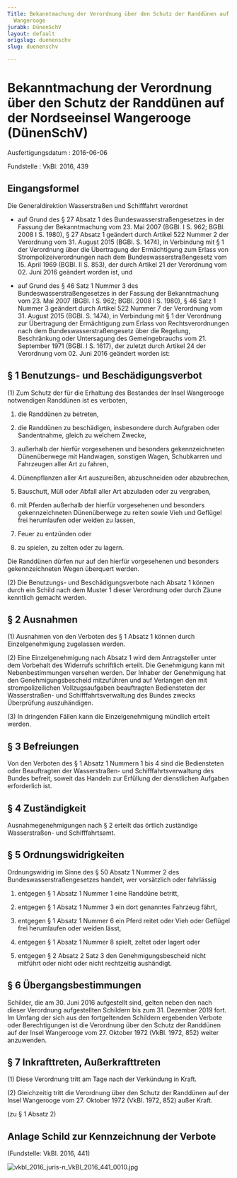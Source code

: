 ```yaml
---
Title: Bekanntmachung der Verordnung über den Schutz der Randdünen auf der Nordseeinsel
  Wangerooge
jurabk: DünenSchV
layout: default
origslug: duenenschv
slug: duenenschv

---
```


# Bekanntmachung der Verordnung über den Schutz der Randdünen auf der Nordseeinsel Wangerooge (DünenSchV)

Ausfertigungsdatum
:   2016-06-06

Fundstelle
:   VkBl: 2016, 439


## Eingangsformel

Die Generaldirektion Wasserstraßen und Schifffahrt verordnet

-   auf Grund des § 27 Absatz 1 des Bundeswasserstraßengesetzes in der
    Fassung der Bekanntmachung vom 23. Mai 2007 (BGBl. I S. 962; BGBl.
    2008 I S. 1980), § 27 Absatz 1 geändert durch Artikel 522 Nummer 2 der
    Verordnung vom 31. August 2015 (BGBl. S. 1474), in Verbindung mit § 1
    der Verordnung über die Übertragung der Ermächtigung zum Erlass von
    Strompolizeiverordnungen nach dem Bundeswasserstraßengesetz vom 15.
    April 1969 (BGBI. II S. 853), der durch Artikel 21 der Verordnung vom
    02\. Juni 2016 geändert worden ist, und


-   auf Grund des § 46 Satz 1 Nummer 3 des Bundeswasserstraßengesetzes in
    der Fassung der Bekanntmachung vom 23. Mai 2007 (BGBl. I S. 962; BGBl.
    2008 I S. 1980), § 46 Satz 1 Nummer 3 geändert durch Artikel 522
    Nummer 7 der Verordnung vom 31. August 2015 (BGBl. S. 1474), in
    Verbindung mit § 1 der Verordnung zur Übertragung der Ermächtigung zum
    Erlass von Rechtsverordnungen nach dem Bundeswasserstraßengesetz über
    die Regelung, Beschränkung oder Untersagung des Gemeingebrauchs vom
    21\. September 1971 (BGBl. I S. 1617), der zuletzt durch Artikel 24 der
    Verordnung vom 02. Juni 2016 geändert worden ist:





## § 1 Benutzungs- und Beschädigungsverbot

(1) Zum Schutz der für die Erhaltung des Bestandes der Insel
Wangerooge notwendigen Randdünen ist es verboten,

1.  die Randdünen zu betreten,


2.  die Randdünen zu beschädigen, insbesondere durch Aufgraben oder
    Sandentnahme, gleich zu welchem Zwecke,


3.  außerhalb der hierfür vorgesehenen und besonders gekennzeichneten
    Dünenüberwege mit Handwagen, sonstigen Wagen, Schubkarren und
    Fahrzeugen aller Art zu fahren,


4.  Dünenpflanzen aller Art auszureißen, abzuschneiden oder abzubrechen,


5.  Bauschutt, Müll oder Abfall aller Art abzuladen oder zu vergraben,


6.  mit Pferden außerhalb der hierfür vorgesehenen und besonders
    gekennzeichneten Dünenüberwege zu reiten sowie Vieh und Geflügel frei
    herumlaufen oder weiden zu lassen,


7.  Feuer zu entzünden oder


8.  zu spielen, zu zelten oder zu lagern.



Die Randdünen dürfen nur auf den hierfür vorgesehenen und besonders
gekennzeichneten Wegen überquert werden.

(2) Die Benutzungs- und Beschädigungsverbote nach Absatz 1 können
durch ein Schild nach dem Muster 1 dieser Verordnung oder durch Zäune
kenntlich gemacht werden.


## § 2 Ausnahmen

(1) Ausnahmen von den Verboten des § 1 Absatz 1 können durch
Einzelgenehmigung zugelassen werden.

(2) Eine Einzelgenehmigung nach Absatz 1 wird dem Antragsteller unter
dem Vorbehalt des Widerrufs schriftlich erteilt. Die Genehmigung kann
mit Nebenbestimmungen versehen werden. Der Inhaber der Genehmigung hat
den Genehmigungsbescheid mitzuführen und auf Verlangen den mit
strompolizeilichen Vollzugsaufgaben beauftragten Bediensteten der
Wasserstraßen- und Schifffahrtsverwaltung des Bundes zwecks
Überprüfung auszuhändigen.

(3) In dringenden Fällen kann die Einzelgenehmigung mündlich erteilt
werden.


## § 3 Befreiungen

Von den Verboten des § 1 Absatz 1 Nummern 1 bis 4 sind die
Bediensteten oder Beauftragten der Wasserstraßen- und
Schifffahrtsverwaltung des Bundes befreit, soweit das Handeln zur
Erfüllung der dienstlichen Aufgaben erforderlich ist.


## § 4 Zuständigkeit

Ausnahmegenehmigungen nach § 2 erteilt das örtlich zuständige
Wasserstraßen- und Schifffahrtsamt.


## § 5 Ordnungswidrigkeiten

Ordnungswidrig im Sinne des § 50 Absatz 1 Nummer 2 des
Bundeswasserstraßengesetzes handelt, wer vorsätzlich oder fahrlässig

1.  entgegen § 1 Absatz 1 Nummer 1 eine Randdüne betritt,


2.  entgegen § 1 Absatz 1 Nummer 3 ein dort genanntes Fahrzeug fährt,


3.  entgegen § 1 Absatz 1 Nummer 6 ein Pferd reitet oder Vieh oder
    Geflügel frei herumlaufen oder weiden lässt,


4.  entgegen § 1 Absatz 1 Nummer 8 spielt, zeltet oder lagert oder


5.  entgegen § 2 Absatz 2 Satz 3 den Genehmigungsbescheid nicht mitführt
    oder nicht oder nicht rechtzeitig aushändigt.





## § 6 Übergangsbestimmungen

Schilder, die am 30. Juni 2016 aufgestellt sind, gelten neben den nach
dieser Verordnung aufgestellten Schildern bis zum 31. Dezember 2019
fort. Im Umfang der sich aus den fortgeltenden Schildern ergebenden
Verbote oder Berechtigungen ist die Verordnung über den Schutz der
Randdünen auf der Insel Wangerooge vom 27. Oktober 1972 (VkBl. 1972,
852) weiter anzuwenden.


## § 7 Inkrafttreten, Außerkrafttreten

(1) Diese Verordnung tritt am Tage nach der Verkündung in Kraft.

(2) Gleichzeitig tritt die Verordnung über den Schutz der Randdünen
auf der Insel Wangerooge vom 27. Oktober 1972 (VkBl. 1972, 852) außer
Kraft.

(zu § 1 Absatz 2)

## Anlage Schild zur Kennzeichnung der Verbote

(Fundstelle: VkBl. 2016, 441)

![vkbl_2016_juris-n_VkBl_2016_441_0010.jpg](vkbl_2016_juris-n_VkBl_2016_441_0010.jpg)
